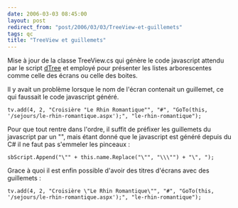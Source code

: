 ```yaml
---
date: 2006-03-03 08:45:00
layout: post
redirect_from: "post/2006/03/03/TreeView-et-guillemets"
tags: qc
title: "TreeView et guillemets"
---
```


Mise à jour de la classe TreeView.cs qui génère le code javascript attendu
par le script [dTree](http://www.destroydrop.com/javascripts/tree/)
et employé pour présenter les listes arborescentes comme celle des écrans ou
celle des boites.

Il y avait un problème lorsque le nom de l'écran contenait un guillemet, ce
qui faussait le code javascript généré.

```
tv.add(4, 2, "Croisière "Le Rhin Romantique"", "#", "GoTo(this, '/sejours/le-rhin-romantique.aspx');", "le-rhin-romantique");
```

Pour que tout rentre dans l'ordre, il suffit de préfixer les guillemets du
javascript par un "\", mais étant donné que le javascript est généré depuis du
C# il ne faut pas s'emmeler les pinceaux :

```
sbScript.Append("\"" + this.name.Replace("\"", "\\\"") + "\", ");
```

Grace à quoi il est enfin possible d'avoir des titres d'écrans avec des
guillemets :

```
tv.add(4, 2, "Croisière \"Le Rhin Romantique\"", "#", "GoTo(this, '/sejours/le-rhin-romantique.aspx');", "le-rhin-romantique");
```
